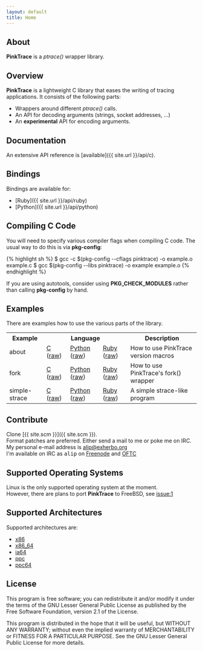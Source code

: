 ```yaml
---
layout: default
title: Home
---
```


## About
**PinkTrace** is a *ptrace()* wrapper library.

## Overview
**PinkTrace** is a lightweight C library that eases the writing of tracing
applications. It consists of the following parts:

- Wrappers around different *ptrace()* calls.
- An API for decoding arguments (strings, socket addresses, ...)
- An **experimental** API for encoding arguments.

## Documentation
An extensive API reference is [available]({{ site.url }}/api/c).

## Bindings
Bindings are available for:

- [Ruby]({{ site.url }}/api/ruby)
- [Python]({{ site.url }}/api/python)

## Compiling C Code
You will need to specify various compiler flags when compiling C code. The
usual way to do this is via **pkg-config**:

{% highlight sh %}
    $ gcc -c $(pkg-config --cflags pinktrace) -o example.o example.c
    $ gcc $(pkg-config --libs pinktrace) -o example example.o
{% endhighlight %}

If you are using autotools, consider using **PKG\_CHECK\_MODULES** rather than
calling **pkg-config** by hand.

## Examples
There are examples how to use the various parts of the library.

<table border="0">
    <tr>
        <th>Example</th>
        <th colspan="3">Language</th>
        <th>Description</th>
    </tr>
    <tr>
        <td>about</td>
        <td>
            <a href="{{ site.url }}/c-pink-about.html">C</a>
            (<a href="{{ site.url }}/examples/c/pink-about.c">raw</a>)
        </td>
        <td>
            <a href="{{ site.url }}/py-pink-about.html">Python</a>
            (<a href="{{ site.url }}/examples/python/pink-about.py">raw</a>)
        </td>
        <td>
            <a href="{{ site.url }}/rb-pink-about.html">Ruby</a>
            (<a href="{{ site.url }}/examples/ruby/pink-about.rb">raw</a>)
        </td>
        <td>How to use PinkTrace version macros</td>
    </tr>
    <tr>
        <td>fork</td>
        <td>
            <a href="{{ site.url }}/c-pink-fork.html">C</a>
            (<a href="{{ site.url }}/examples/c/pink-fork.c">raw</a>)
        </td>
        <td>
            <a href="{{ site.url }}/py-pink-fork.html">Python</a>
            (<a href="{{ site.url }}/examples/python/pink-fork.py">raw</a>)
        </td>
        <td>
            <a href="{{ site.url }}/rb-pink-fork.html">Ruby</a>
            (<a href="{{ site.url }}/examples/ruby/pink-fork.rb">raw</a>)
        </td>
        <td>How to use PinkTrace's fork() wrapper</td>
    </tr>
    <tr>
        <td>simple-strace</td>
        <td>
            <a href="{{ site.url }}/c-pink-simple-strace.html">C</a>
            (<a href="{{ site.url }}/examples/c/pink-simple-strace.c">raw</a>)
        </td>
        <td>
            <a href="{{ site.url }}/py-pink-simple-strace.html">Python</a>
            (<a href="{{ site.url }}/examples/python/pink-simple-strace.py">raw</a>)
        </td>
        <td>
            <a href="{{ site.url }}/rb-pink-simple-strace.html">Ruby</a>
            (<a href="{{ site.url }}/examples/ruby/pink-simple-strace.rb">raw</a>)
        </td>
        <td>A simple strace-like program</td>
    </tr>
</table>

## Contribute
Clone [{{ site.scm }}]({{ site.scm }}).  
Format patches are preferred. Either send a mail to me or poke me on IRC.  
My personal e-mail address is [alip@exherbo.org](mailto://alip@exherbo.org)  
I'm available on IRC as <tt>alip</tt> on [Freenode](http://freenode.net) and
[OFTC](http://www.oftc.net/)

## Supported Operating Systems
Linux is the only supported operating system at the moment.  
However, there are plans to port **PinkTrace** to FreeBSD, see
[issue:1](http://github.com/alip/pinktrace/issues#issue/1)

## Supported Architectures
Supported architectures are:

- [x86](http://en.wikipedia.org/wiki/X86)
- [x86\_64](http://en.wikipedia.org/wiki/X86_64)
- [ia64](http://en.wikipedia.org/wiki/Ia64)
- [ppc](http://en.wikipedia.org/wiki/PowerPC)
- [ppc64](http://en.wikipedia.org/wiki/Ppc64)

## License
This program is free software; you can redistribute it and/or modify it under
the terms of the GNU Lesser General Public License as published by the Free
Software Foundation, version 2.1 of the License.

This program is distributed in the hope that it will be useful, but WITHOUT ANY
WARRANTY; without even the implied warranty of MERCHANTABILITY or FITNESS FOR A
PARTICULAR PURPOSE. See the GNU Lesser General Public License for more details.

<!-- vim: set tw=80 ft=mkd spell spelllang=en sw=4 sts=4 et : -->
